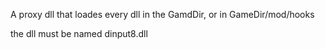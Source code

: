 A proxy dll that loades every dll in the GamdDir, or in GameDir/mod/hooks

the dll must be named dinput8.dll
